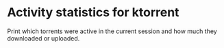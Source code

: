 # Activity statistics for ktorrent

Print which torrents were active in the current session and how much they downloaded or uploaded. 